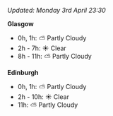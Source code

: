 *Updated: Monday 3rd April 23:30*

**Glasgow**

* 0h, 1h: :partly_sunny: Partly Cloudy
* 2h - 7h: :sunny: Clear
* 8h - 11h: :partly_sunny: Partly Cloudy

**Edinburgh**

* 0h, 1h: :partly_sunny: Partly Cloudy
* 2h - 10h: :sunny: Clear
* 11h: :partly_sunny: Partly Cloudy
